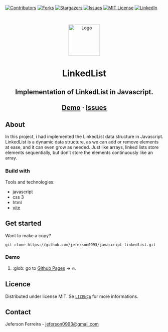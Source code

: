 
[![Contributors][contributors-shield]][contributors-url]
[![Forks][forks-shield]][forks-url]
[![Stargazers][stars-shield]][stars-url]
[![Issues][issues-shield]][issues-url]
[![MIT License][license-shield]][license-url]
[![LinkedIn][linkedin-shield]][linkedin-url]


<!-- PROJECT LOGO -->
<br />
<p align="center">
  <a href="https://github.com/jeferson0993/javascript-linkedlist">
    <img src="https://user-images.githubusercontent.com/29678099/102724065-83263880-42eb-11eb-8625-37935126a86e.png" alt="Logo" width="100" height="100">
  </a>
  
  <h1 align="center">LinkedList</h1>

  <h2 align="center">
    Implementation of LinkedList in Javascript. <br /><br />
    <a href="https://https://javascript-linkedlist.pages.dev/">Demo</a>
    ·
    <a href="https://github.com/jeferson0993/javascript-linkedlist/issues">Issues</a>
  </h2>
</p>


<!-- Sobre o projeto -->
## About

In this project, i had implemented the LinkedList data structure in Javascript. LinkedList is a dynamic data structure, as we can add or remove elements at ease, and it can even grow as needed. Just like arrays, linked lists store elements sequentially, but don’t store the elements continuously like an array.


<!-- Construido com -->
### Build with

Tools and technologies:
* javascript
* css 3
* html
* [vite](https://vitejs.dev)


<!-- Começando -->
## Get started

Want to make a copy?
```
git clone https://github.com/jeferson0993/javascript-linkedlist.git
```

<!-- Demonstração -->
### Demo

1. :glob: go to [Github Pages](https://jeferson0993.github.io/javascript-linkedlist/) -> :fire:.


<!-- Licença -->
## Licence

Distributed under license MIT. Se [`LICENÇA`](https://github.com/jeferson0993/javascript-linkedlist/blob/main/LICENSE) for more informations.


<!-- Contato -->
## Contact

Jeferson Ferreira - jeferson0993@gmail.com


<!-- MARKDOWN LINKS & IMAGES -->
<!-- https://www.markdownguide.org/basic-syntax/#reference-style-links -->
[contributors-shield]: https://img.shields.io/github/contributors/jeferson0993/javascript-linkedlist.svg?style=for-the-badge
[contributors-url]: https://github.com/jeferson0993/javascript-linkedlist/graphs/contributors
[forks-shield]: https://img.shields.io/github/forks/jeferson0993/javascript-linkedlist.svg?style=for-the-badge
[forks-url]: https://github.com/jeferson0993/javascript-linkedlist/network/members
[stars-shield]: https://img.shields.io/github/stars/jeferson0993/javascript-linkedlist.svg?style=for-the-badge
[stars-url]: https://github.com/jeferson0993/javascript-linkedlist/stargazers
[issues-shield]: https://img.shields.io/github/issues/jeferson0993/javascript-linkedlist.svg?style=for-the-badge
[issues-url]: https://github.com/jeferson0993/javascript-linkedlist/issues
[license-shield]: https://img.shields.io/github/license/jeferson0993/javascript-linkedlist.svg?style=for-the-badge
[license-url]: https://github.com/jeferson0993/javascript-linkedlist/blob/main/LICENSE
[linkedin-shield]: https://img.shields.io/badge/-LinkedIn-black.svg?style=for-the-badge&logo=linkedin&colorB=555
[linkedin-url]: https://www.linkedin.com/in/jeferson-ferreira-4a036b143/
[product-screenshot]: https://user-images.githubusercontent.com/29678099/108445253-d446a000-723a-11eb-902b-cbde2357adb3.png
[converter-screenshot]: https://user-images.githubusercontent.com/29678099/108445403-196ad200-723b-11eb-9ce9-77b1c2cd0672.png